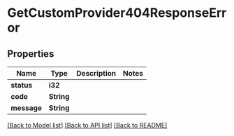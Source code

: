 # GetCustomProvider404ResponseError

## Properties

Name | Type | Description | Notes
------------ | ------------- | ------------- | -------------
**status** | **i32** |  | 
**code** | **String** |  | 
**message** | **String** |  | 

[[Back to Model list]](../README.md#documentation-for-models) [[Back to API list]](../README.md#documentation-for-api-endpoints) [[Back to README]](../README.md)


